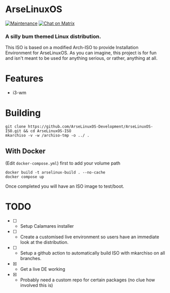 # ArseLinuxOS

[![Maintenance](https://img.shields.io/maintenance/yes/2023.svg)]()
[![Chat on Matrix](https://matrix.to/img/matrix-badge.svg)](https://app.element.io/#/room/#development:matrix.arselinux.org)

### A silly bum themed Linux distribution.

This ISO is based on a modified Arch-ISO to provide Installation Environment for ArseLinuxOS. 
As you can imagine, this project is for fun and isn't meant to be used for anything serious, or rather, anything at all.

# Features
- i3-wm

# Building

```
git clone https://github.com/ArseLinuxOS-Development/ArseLinuxOS-ISO.git && cd ArseLinuxOS-ISO
mkarchiso -v -w /archiso-tmp -o ../ .
```

## With Docker

(Edit `docker-compose.yml`) first to add your volume path
```
docker build -t arselinux-build . --no-cache
docker compose up
```

Once completed you will have an ISO image to test/boot. 


# TODO
- [ ] - Setup Calamares installer
- [ ] - Create a customised live environment so users have an immediate look at the distribution.
- [ ] - Setup a github action to automatically build ISO with mkarchiso on all branches.
- [x] - Get a live DE working
- [x] - Probably need a custom repo for certain packages (no clue how involved this is)
